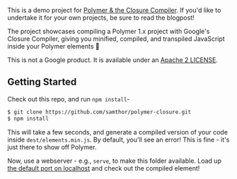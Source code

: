 This is a demo project for [Polymer & the Closure Compiler](https://goo.gl/vPYfay).
If you'd like to undertake it for your own projects, be sure to read the blogpost!

The project showcases compiling a Polymer 1.x project with Google's Closure Compiler, giving you minified, compiled, and transpiled JavaScript inside your Polymer elements 🎉

This is not a Google product.
It is available under an [Apache 2 LICENSE](LICENSE).

## Getting Started

Check out this repo, and run `npm install`-

```bash
$ git clone https://github.com/samthor/polymer-closure.git
$ npm install
```

This will take a few seconds, and generate a compiled version of your code inside `dest/elements.min.js`.
By default, you'll see an error!
This is fine - it's just there to show off Polymer.

Now, use a webserver - e.g., `serve`, to make this folder available.
Load up [the default port on localhost](http://localhost:3000) and check out the compiled element!

